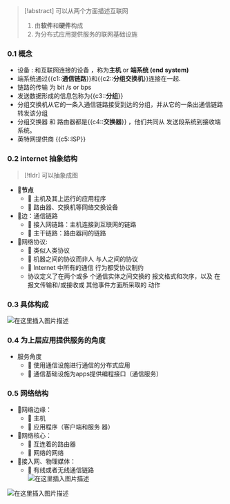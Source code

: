 
>[!abstract] 可以从两个方面描述互联网
>1. 由**软件**和**硬件**构成
>2. 为分布式应用提供服务的联网基础设施


### 0.1	概念

-   设备 : 和互联网连接的设备 ，称为**主机** or **端系统 (end system)**
-   端系统通过{{c1::**通信链路**}}和{{c2::**分组交换机**}}连接在一起.
-   链路的传输 为 bit /s or bps
-   发送数据形成的信息包称为{{c3::**分组**}}
-   分组交换机从它的一条入通信链路接受到达的分组，并从它的一条出通信链路转发该分组
-   分组交换器 和 路由器都是{{c4::**交换器**}} ，他们共同从 发送段系统到接收端系统。
-   英特网提供商 {{c5::ISP}}
<!--ID: 1721206078205-->


### 0.2	internet  抽象结构
>[!tldr]
>可以抽象成图
-   **节点**
    -    主机及其上运行的应用程序
    -    路由器、交换机等网络交换设备
-   边：通信链路
    -    接入网链路：主机连接到互联网的链路
    -    主干链路：路由器间的链路
-   网络协议:
    -    类似人类协议
    -    机器之间的协议而非人 与人之间的协议
    -    Internet 中所有的通信 行为都受协议制约
    -   协议定义了在两个或多 个通信实体之间交换的 报文格式和次序，以及 在报文传输和/或接收或 其他事件方面所采取的 动作


### 0.3	具体构成
![在这里插入图片描述](https://img-blog.csdnimg.cn/5873496cd8094427a1527b25264d1fcf.png)

### 0.4	为上层应用提供服务的角度
-   服务角度
    -    使用通信设施进行通信的分布式应用
    -    通信基础设施为apps提供编程接口（通信服务）

### 0.5	网络结构

-   网络边缘：
    -    主机
    -    应用程序（客户端和服务 器）
-   网络核心：
    -    互连着的路由器
    -    网络的网络
-   接入网、物理媒体：
    -    有线或者无线通信链路  
        ![在这里插入图片描述](https://img-blog.csdnimg.cn/5947d81d11cf41c88c9e77418dd654bf.png)

![在这里插入图片描述](https://img-blog.csdnimg.cn/9394fe7cb963445a851b75f8a5f05e9a.png)